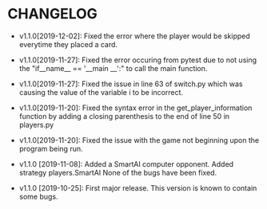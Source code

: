 # CHANGELOG
* v1.1.0[2019-12-02]: Fixed the error where the player would be skipped everytime they placed a card.
* v1.1.0[2019-11-27]: Fixed the error occuring from pytest due to not using the
"if__name__ == '__main __':" to call the main function. 

* v1.1.0[2019-11-27]: Fixed the issue in line 63 of switch.py which 
 was causing the value of the variable i to be incorrect.
 
* v1.1.0[2019-11-20]: Fixed the syntax error in the get_player_information
 function by adding a closing parenthesis to the end of line 50 in players.py

* v1.1.0[2019-11-20]: Fixed the issue with the game not beginning upon the
  program being run. 

* v1.1.0 [2019-11-08]: Added a SmartAI computer opponent.
  Added strategy players.SmartAI
  None of the bugs have been fixed.

* v1.1.0 [2019-10-25]: First major release.
  This version is known to contain some bugs.
